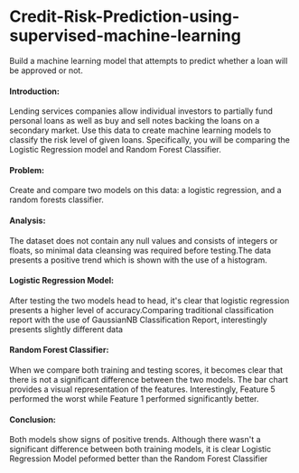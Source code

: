 # Credit-Risk-Prediction-using-supervised-machine-learning
Build a machine learning model that attempts to predict whether a loan will be approved or not.

#### Introduction: ####
Lending services companies allow individual investors to partially fund personal loans as well as buy and sell notes backing the loans on a secondary market.
Use this data to create machine learning models to classify the risk level of given loans. Specifically, you will be comparing the Logistic Regression model and Random Forest Classifier.

#### Problem: ####
Create and compare two models on this data: a logistic regression, and a random forests classifier.

#### Analysis: ####
The dataset does not contain any null values and consists of integers or floats, so minimal data cleansing was required before testing.The data presents a positive trend which is shown with the use of a histogram.

#### Logistic Regression Model: ####
After testing the two models head to head, it's clear that logistic regression presents a higher level of accuracy.Comparing traditional classification report with the use of GaussianNB Classification Report, interestingly presents slightly different data

#### Random Forest Classifier: ####
When we compare both training and testing scores, it becomes clear that there is not a significant difference between the two models.
The bar chart provides a visual representation of the features. Interestingly, Feature 5 performed the worst while Feature 1 performed significantly better.

#### Conclusion: ####
Both models show signs of positive trends. Although there wasn't a significant difference between both training models, it is clear Logistic Regression Model peformed better than the Random Forest Classifier

